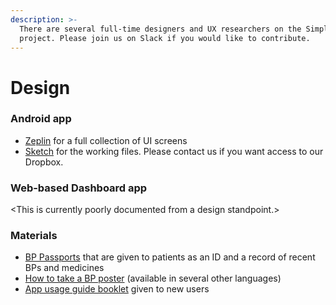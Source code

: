 ```yaml
---
description: >-
  There are several full-time designers and UX researchers on the Simple
  project. Please join us on Slack if you would like to contribute.
---
```


# Design

### Android app

* [Zeplin](https://app.zeplin.io/project/5b9a49113dbe7958c1d3fde6) for a full collection of UI screens
* [Sketch](https://www.dropbox.com/sh/pfpvp0cxw0ukx0z/AAD_tbUTkDF2a3AxIG7l9fqGa?dl=0) for the working files. Please contact us if you want access to our Dropbox.

### Web-based Dashboard app

&lt;This is currently poorly documented from a design standpoint.&gt;

### Materials

* [BP Passports](https://www.dropbox.com/s/k95pspwvh8vikx4/BP%20Passport%20Punjabi%20v10%20%E2%80%94%20Sample.pdf?dl=0) that are given to patients as an ID and a record of recent BPs and medicines
* [How to take a BP poster](https://www.dropbox.com/s/vwi7k8gvnuf90xy/Blood-Pressure-Measurement-Checklist-007-CC0.pdf?dl=0) \(available in several other languages\)
* [App usage guide booklet](https://www.dropbox.com/s/8buicih4em2qjcg/Simple%20App%20Guide%20v1.2.pdf?dl=0) given to new users

